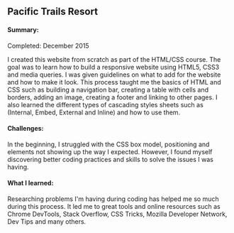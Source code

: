## Pacific Trails Resort 
 
#### Summary:
 
Completed: December 2015
 
I created this website from scratch as part of the HTML/CSS course. The goal was to learn how to build a responsive website using HTML5, CSS3 and media queries. I was given guidelines on what to add for the website and how to make it look. This process taught me the basics of HTML and CSS such as building a navigation bar, creating a table with cells and borders, adding an image, creating a footer and linking to other pages. I also learned the different types of cascading styles sheets such as (Internal, Embed, External and Inline) and how to use them.
 
#### Challenges:

In the beginning, I struggled with the CSS box model, positioning and elements not showing up the way I expected. However, I found myself discovering better coding practices and skills to solve the issues I was having.
 
 
#### What I learned:
 
Researching problems I'm having during coding has helped me so much during this process. It led me to great tools and online resources such as Chrome DevTools, Stack Overflow, CSS Tricks, Mozilla Developer Network, Dev Tips and many others.
 

 
